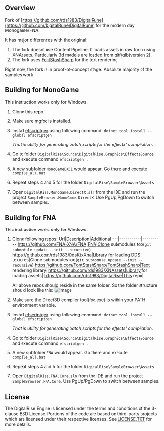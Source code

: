 ## Overview
Fork of [https://github.com/rds1983/DigitalRune](https://github.com/DigitalRune/DigitalRune) for the modern day Monogame/FNA.

It has major differences with the original:
1. The fork doesnt use Content Pipeline. It loads assets in raw form using [XNAssets](https://github.com/rds1983/XNAssets). Particularly 3d models are loaded from gltf/glb(version 2).
2. The fork uses [FontStashSharp](https://github.com/FontStashSharp/FontStashSharp) for the text rendering.

Right now, the fork is in proof-of-concept stage. Absolute majority of the samples work.

## Building for MonoGame
This instruction works only for Windows.
1. Clone this repo.
2. Make sure [mgfxc](https://docs.monogame.net/articles/tools/mgfxc.html) is installed.
3. Install [efscriptgen](https://github.com/rds1983/efscriptgen) using following command: `dotnet tool install --global efscriptgen`

   *That is utility for generating batch scripts for the effects' compilation.*  
5. Go to folder `DigitalRise\Source\DigitalRise.Graphics\EffectsSource` and execute command `efscriptgen .`
6. A new subfolder `MonoGameDX11` would appear. Go there and execute `compile_all.bat`
7. Repeat steps 4 and 5 for the folder `DigitalRise\SampleBrowser\Assets`
8. Open `DigitalRise.MonoGame.DirectX.sln` from the IDE and run the project `SampleBrowser.MonoGame.DirectX`. Use PgUp/PgDown to switch between samples.

## Building for FNA
This instruction works only for Windows.
1. Clone following repos:
   Url|Description|Additional
   ---|-----------|----------
   https://github.com/FNA-XNA/FNA|FNA|Clone submodules too(`git submodule update --init --recursive`)
   https://github.com/rds1983/DdsKtxXna|Library for loading DDS textures|Clone submodules too(`git submodule update --init --recursive`)
   https://github.com/FontStashSharp/FontStashSharp|Text rendering library|
   https://github.com/rds1983/XNAssets|Library for loading assets|
   https://github.com/rds1983/DigitalRise|This repo|

   All above repos should reside in the same folder. So the folder structure should look like this:
   ![image](https://github.com/rds1983/DigitalRise/assets/1057289/dc0cf4fb-654f-4e14-9e51-a22edf52b9e0)
2. Make sure the Direct3D compiler tool(fxc.exe) is within your PATH environment variable.
3. Install [efscriptgen](https://github.com/rds1983/efscriptgen) using following command: `dotnet tool install --global efscriptgen`

   *That is utility for generating batch scripts for the effects' compilation.*
4. Go to folder `DigitalRise\Source\DigitalRise.Graphics\EffectsSource` and execute command `efscriptgen .`
5. A new subfolder `FNA` would appear. Go there and execute `compile_all.bat`
6. Repeat steps 4 and 5 for the folder `DigitalRise\SampleBrowser\Assets`
7. Open `DigitalRise.FNA.Core.sln` from the IDE and run the project `SampleBrowser.FNA.Core`. Use PgUp/PgDown to switch between samples.

## License
The DigitalRise Engine is licensed under the terms and conditions of the 3-clause BSD License.
Portions of the code are based on third-party projects which are licensed under their respective
licenses. See [LICENSE.TXT](LICENSE.TXT) for more details.
